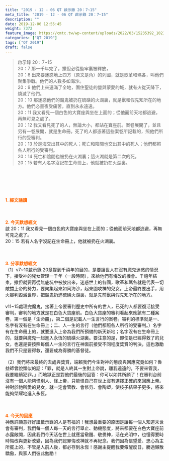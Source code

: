 ```yaml
---
title: "2019 - 12 - 06 QT 啟示錄 20：7~15"
meta_title: "2019 - 12 - 06 QT 啟示錄 20：7~15"
description: ""
date: 2019-12-06 12:55:45
weight: 7372
feature_image: https://cmtc.tw/wp-content/uploads/2022/03/15235392_10211799862337740_180693556567566654_o-1.webp
categories: ["QT 2019"]
tags: ["QT 2019"]
draft: false
---
```


<blockquote>啟示錄 20：7~15<br />
20：7 那一千年完了，撒但必從監牢裏被釋放，<br />
20：8 出來要迷惑地上四方（原文是角）的列國，就是歌革和瑪各，叫他們聚集爭戰。他們的人數多如海沙。<br />
20：9 他們上來遍滿了全地，圍住聖徒的營與蒙愛的城，就有火從天降下，燒滅了他們。<br />
20：10 那迷惑他們的魔鬼被扔在硫磺的火湖裏，就是獸和假先知所在的地方。他們必晝夜受痛苦，直到永永遠遠。<br />
20：11 我又看見一個白色的大寶座與坐在上面的；從他面前天地都逃避，再無可見之處了。<br />
20：12 我又看見死了的人，無論大小，都站在寶座前。案卷展開了，並且另有一卷展開，就是生命冊。死了的人都憑著這些案卷所記載的，照他們所行的受審判。<br />
20：13 於是海交出其中的死人；死亡和陰間也交出其中的死人；他們都照各人所行的受審判。<br />
20：14 死亡和陰間也被扔在火湖裏；這火湖就是第二次的死。<br />
20：15 若有人名字沒記在生命冊上，他就被扔在火湖裏。</blockquote><br />
&nbsp;<br />
<br />
&nbsp;<br />
<br />
<span style="color: #ff6600;"><strong>1. </strong><strong>經文誦讀</strong></span><br />
<br />
<span style="color: #ff6600;"><strong> </strong></span><br />
<br />
<span style="color: #ff6600;"><strong>2. 今天默想</strong><strong>經文<br />
</strong></span>啟 20：11 我又看見一個白色的大寶座與坐在上面的；從他面前天地都逃避，再無可見之處了。<br />
20：15 若有人名字沒記在生命冊上，他就被扔在火湖裏。<br />
<br />
&nbsp;<br />
<br />
<span style="color: #ff6600;"><strong>3. 分享默想經文<br />
</strong></span>（1）v7~10啟示錄 20章提到千禧年的目的，是要讓世人在沒有魔鬼迷惑的情況下，接受神的兒女管理一千年（一段時間），來給他們有悔改的機會。千禧年結束，撒但就要再從無底坑中被放出來，迷惑世上的各國，歌革和瑪各就是代表一切敵擋上帝的勢力，要聚集起來如同海沙，起來圍攻神的兒女。上帝最終要出手，用火審判毀滅世界，把魔鬼扔進硫磺火湖裏，就是先前獸與假先知所在的地方。<br />
<br />
v11~15處理完魔鬼，接著上帝要審判歷史中所有的世人，已死的人都要復活接受審判，審判的地方就是在白色大寶座前。白色大寶座的審判看起來應該有二種案卷，第一個是「生命冊」，第二個是記載人一生言行的案卷。審判的標準就是一、名字有沒有在生命冊上；二、人一生的言行（他們都照各人所行的受審判。）名字有在生命冊上的，就要進入上帝為我們所預備的新天新地；名字沒有在生命冊上的，就要與魔鬼一起進入永恆的硫磺火湖裏。要注意的是，即使是已經得救了的兒女，也還是要按照每個人一生的言行在神面前接受不同程度獎賞的判決，這也激勵我們不只是要得救，還要成為得勝的基督徒。<br />
<br />
（2）我們將來最終的去處與獎賞，端賴我們今生對神的態度與回應究竟如何？魯益師曾說類似的話：「罪，就是人終其一生對上帝說，離我遠遠的，不要來管我，我要繼續犯罪。」而地獄正是對他們最後的回答：你可以如其所願了！在審判台前沒有一個人能夠怪別人、怪上帝，只能怪自己在世上沒有選擇正確的來回應上帝。神對於祂所愛的兒女，就一定會管教、會修剪、會陶塑，使枝子結果子更多，將來能夠榮耀地進入永恆。<br />
<br />
<span style="color: #ff6600;"><strong> </strong></span><br />
<br />
<span style="color: #ff6600;"><strong>4. 今天的回應<br />
</strong></span>神應許願意好好讀啟示錄的人是有福的！我想最重要的原因是讓每一個人知道末世會有審判，我們每一個人每一天的言行舉止、動機態度，將來都要在白色大寶座前赤露敞開，因此我們今天活在世上就應當儆醒、敬畏神，活在光明中，也懂得要時時悔改與更新改變，因為我們認罪悔改神就不再紀念。我們因為信望愛、忠心為主所擺上的，不管是人前人後，都必存到永恆！感謝主提醒我要儆醒度日，勝過懶散驕傲，與家人們彼此勉勵！<br />
<br />
&nbsp;
        